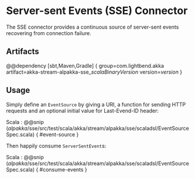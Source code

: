 # Server-sent Events (SSE) Connector

The SSE connector provides a continuous source of server-sent events recovering from connection failure.

## Artifacts

@@dependency [sbt,Maven,Gradle] {
  group=com.lightbend.akka
  artifact=akka-stream-alpakka-sse_$scalaBinaryVersion$
  version=$version$
}

## Usage

Simply define an `EventSource` by giving a URI, a function for sending HTTP requests and an optional initial value for Last-Evend-ID header:  

Scala
: @@snip ($alpakka$/sse/src/test/scala/akka/stream/alpakka/sse/scaladsl/EventSourceSpec.scala) { #event-source }

Then happily consume `ServerSentEvent`s:

Scala
: @@snip ($alpakka$/sse/src/test/scala/akka/stream/alpakka/sse/scaladsl/EventSourceSpec.scala) { #consume-events }
